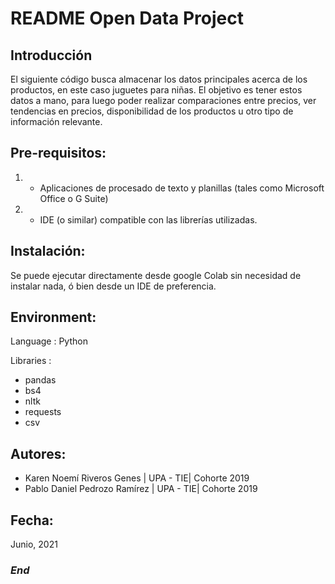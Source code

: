 # README Open Data Project
## Introducción
El siguiente código busca almacenar los datos principales acerca de los productos, en este caso juguetes para niñas.
El objetivo es tener estos datos a mano, para luego poder realizar comparaciones entre precios, ver tendencias en precios, disponibilidad de los productos u otro tipo de información relevante.

## Pre-requisitos:
1. - Aplicaciones de procesado de texto y planillas (tales como Microsoft Office o G Suite)
2.  - IDE (o similar) compatible con las librerías utilizadas.

## Instalación:
Se puede ejecutar directamente desde google Colab sin necesidad de instalar nada, ó bien desde un IDE de preferencia.

## Environment:
Language : Python

Libraries : 
- pandas 
- bs4
- nltk
- requests
- csv

## Autores:
- Karen Noemí Riveros Genes | UPA - TIE| Cohorte 2019 
- Pablo Daniel Pedrozo Ramírez | UPA - TIE| Cohorte 2019 

## Fecha:
Junio, 2021

### *End*
